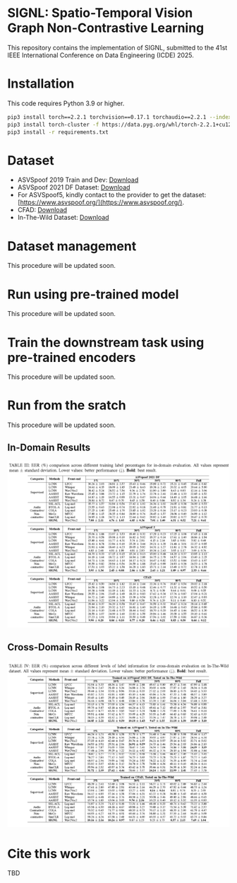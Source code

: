 # SIGNL: Spatio-Temporal Vision Graph Non-Contrastive Learning

This repository contains the implementation of SIGNL, submitted to the 41st IEEE International Conference on Data Engineering (ICDE) 2025.


# Installation

This code requires Python 3.9 or higher.

```bash
pip3 install torch==2.2.1 torchvision==0.17.1 torchaudio==2.2.1 --index-url https://download.pytorch.org/whl/cu121
pip3 install torch-cluster -f https://data.pyg.org/whl/torch-2.2.1+cu121.html
pip3 install -r requirements.txt
```

# Dataset

- ASVSpoof 2019 Train and Dev: [Download](https://datashare.ed.ac.uk/handle/10283/3336)
- ASVSpoof 2021 DF Dataset: [Download](https://zenodo.org/records/4835108)
- For ASVSpoof5, kindly contact to the provider to get the dataset: [https://www.asvspoof.org/](https://www.asvspoof.org/).
- CFAD: [Download](https://zenodo.org/records/8122764)
- In-The-Wild Dataset: [Download](https://owncloud.fraunhofer.de/index.php/s/JZgXh0JEAF0elxa)

# Dataset management

This procedure will be updated soon.

# Run using pre-trained model

This procedure will be updated soon.

# Train the downstream task using pre-trained encoders

This procedure will be updated soon.

# Run from the sratch

This procedure will be updated soon.

## In-Domain Results
![In-Domain](results/indomain.png)

## Cross-Domain Results
![Cross-Domain](results/crossdomain.png)

# Cite this work
TBD

